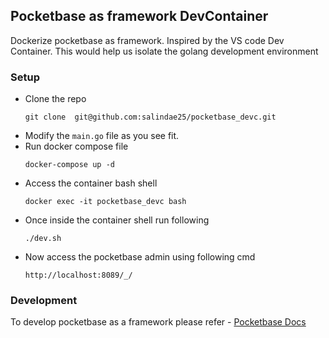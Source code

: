 ## Pocketbase as framework DevContainer

Dockerize pocketbase as framework. Inspired by the VS code Dev Container. This would help us isolate the
golang development environment

### Setup

- Clone the repo
   ```
   git clone  git@github.com:salindae25/pocketbase_devc.git
   ```
- Modify the `main.go` file as you see fit.
- Run docker compose file
    ```
    docker-compose up -d
    ```
- Access the container bash shell
    ```
    docker exec -it pocketbase_devc bash
    ```
- Once inside the container shell run following
    ```
    ./dev.sh
    ```
- Now access the pocketbase admin using following cmd
    ```
    http://localhost:8089/_/
    ```

### Development

 To develop pocketbase as a framework please refer
    - [Pocketbase Docs](https://pocketbase.io/docs/use-as-framework)
